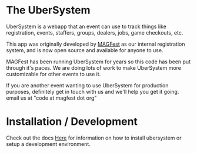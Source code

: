The UberSystem
=======

UberSystem is a webapp that an event can use to track things like registration, events, staffers, groups, dealers, jobs, game checkouts, etc.

This app was originally developed by [MAGFest](http://magfest.org) as our internal registration system, and is now open source and available for anyone to use.

MAGFest has been running UberSystem for years so this code has been put through it's paces.  We are doing lots of work to make UberSystem more customizable for other events to use it.

If you are another event wanting to use UberSystem for production purposes, definitely get in touch with us and we'll help you get it going.  email us at "code at magfest dot org"

Installation / Development
==========================

Check out the docs [Here](INSTALL.md) for information on how to install ubersystem or setup a development environment.
